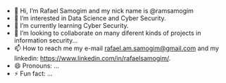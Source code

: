 - 👋 Hi, I’m Rafael Samogim and my nick name is @ramsamogim
- 👀 I’m interested in Data Science and Cyber Security.
- 🌱 I’m currently learning Cyber Security.
- 💞️ I’m looking to collaborate on many diferent kinds of projects in information security...
- 📫 How to reach me my e-mail rafael.am.samogim@gmail.com and my linkedin: https://www.linkedin.com/in/rafaelsamogim/.
- 😄 Pronouns: ...
- ⚡ Fun fact: ...

<!---
ramsamogim/ramsamogim is a ✨ special ✨ repository because its `README.md` (this file) appears on your GitHub profile.
You can click the Preview link to take a look at your changes.
--->
